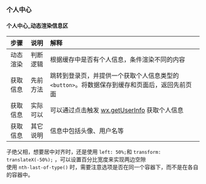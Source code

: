 
### 个人中心

#### 个人中心_动态渲染信息区  

步骤 | 说明 | 解释
:-: | :-: | :-   
动态渲染 | 判断逻辑 | 根据缓存中是否有个人信息，条件渲染不同的内容
获取信息 | 先前方法 | 跳转到登录页，并提供一个获取个人信息类型的 `<button>`。将数据保存到缓存和页面后，返回先前页面  
获取信息 | 实际可以 | 可以通过点击触发 [wx.getUserInfo](https://developers.weixin.qq.com/miniprogram/dev/api/open-api/user-info/wx.getUserInfo.html) 获取个人信息
获取信息 | 其它说明 | 信息中包括头像、用户名等  



子绝父相，想要居中对齐时，还是使用 `left: 50%;`和 `transform: translateX(-50%);` ，可以设置百分比宽度来实现两边空隙  
使用 `nth-last-of-type()` 时，需要注意选项是否在同一个容器下，而不是在各自的容器中。  











